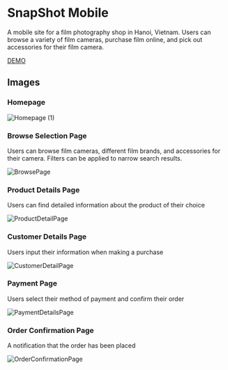 # SnapShot Mobile

A mobile site for a film photography shop in Hanoi, Vietnam. Users can browse a variety of film cameras, purchase film online, and pick out accessories for their film camera.  

[DEMO](https://quirky-swanson-a30098.netlify.app/)

## Images 

### Homepage 

![Homepage (1)](https://user-images.githubusercontent.com/86705418/158149516-2803d301-f4f6-4033-a177-c5a8dd1c4178.jpg)

### Browse Selection Page 

Users can browse film cameras, different film brands, and accessories for their camera. Filters can be applied to narrow search results. 

![BrowsePage](https://user-images.githubusercontent.com/86705418/158149509-c0669a1d-fca9-440a-aac5-e6e4b57b477f.jpg)

###  Product Details Page

Users can find detailed information about the product of their choice

![ProductDetailPage](https://user-images.githubusercontent.com/86705418/158149527-38fe86bc-c5d9-4977-bea8-5eb7066175b2.jpg)

###  Customer Details Page

Users input their information when making a purchase

![CustomerDetailPage](https://user-images.githubusercontent.com/86705418/158149511-2c85c6a0-37fa-442f-a590-ad0b893f2d0c.jpg)

###  Payment Page

Users select their method of payment and confirm their order

![PaymentDetailsPage](https://user-images.githubusercontent.com/86705418/158149525-9be3a4f7-6106-460c-9f2c-e46024fc2b85.jpg)

###  Order Confirmation Page

A notification that the order has been placed

![OrderConfirmationPage](https://user-images.githubusercontent.com/86705418/158149523-bda59549-b397-4893-9e3f-5fb17846a34c.jpg)

